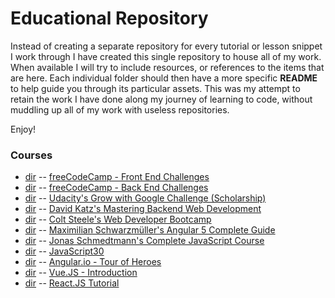 # Educational Repository

Instead of creating a separate repository for every tutorial or lesson snippet I work through I have created this single repository to house all of my work. When available I will try to include resources, or references to the items that are here. Each individual folder should then have a more specific **README** to help guide you through its particular assets. This was my attempt to retain the work I have done along my journey of learning to code, without muddling up all of my work with useless repositories.   
  
Enjoy!  
  
### Courses
- [dir](fcc-frontend) -- [freeCodeCamp - Front End Challenges](https://www.freecodecamp.org)
- [dir](fcc-backend) -- [freeCodeCamp - Back End Challenges](https://www.freecodecamp.org)
- [dir](udacity/google) -- [Udacity's Grow with Google Challenge (Scholarship)](https://www.udacity.com/grow-with-google)
- [dir](udemy/node-postgres) -- [David Katz's Mastering Backend Web Development](https://www.udemy.com/node-postgresql/)
- [dir](udemy/web-developer) -- [Colt Steele's Web Developer Bootcamp](https://www.udemy.com/the-web-developer-bootcamp/)
- [dir](udemy/angular) -- [Maximilian Schwarzmüller's Angular 5 Complete Guide](https://www.udemy.com/the-complete-guide-to-angular-2/)
- [dir](udemy/complete-javascript) -- [Jonas Schmedtmann's Complete JavaScript Course](https://www.udemy.com/the-complete-javascript-course/)
- [dir](javascript30) -- [JavaScript30](https://www.javascript30.com)
- [dir](frameworks/tour-of-heroes) -- [Angular.io - Tour of Heroes](https://angular.io/tutorial)
- [dir](frameworks/vue-tutorial) -- [Vue.JS - Introduction](https://vuejs.org/v2/guide/)
- [dir](frameworks/rock-solid-react) -- [React.JS Tutorial](https://medium.freecodecamp.org/rock-solid-react-js-foundations-a-beginners-guide-c45c93f5a923)
